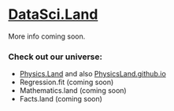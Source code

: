 # [DataSci.Land](https://www.datasci.land)  

More info coming soon.  

### Check out our universe:  
* [Physics.Land](https://www.physics.land)  and also [PhysicsLand.github.io](https://physicsland.github.io)
* Regression.fit (coming soon)  
* Mathematics.land (coming soon)  
* Facts.land (coming soon)  

